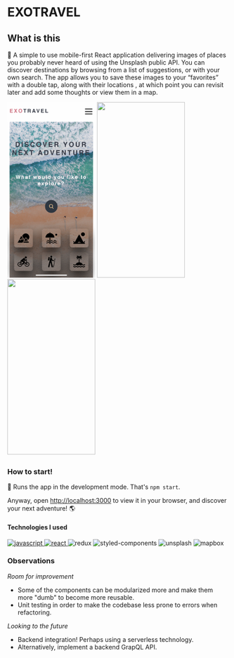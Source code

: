 # EXOTRAVEL

## What is this

🍳 A simple to use mobile-first React application delivering images of places you probably never heard of using the Unsplash public API. You can discover destinations by browsing from a list of suggestions, or with your own search. The app allows you to save these images to your “favorites” with a double tap, along with their locations , at which point you can revisit later and add some thoughts or view them in a map.

<div style="overflow: hidden; display: inline-block;">
<img src="./assets/home.jpeg" width="200" height="400" />
<img src="./assets/gif-1.gif" width="200" height="400" />
<img src="./assets/gif-2.gif" width="200" height="400" />
</div>

### How to start!

🚀 Runs the app in the development mode. That's `npm start`.

Anyway, open [http://localhost:3000](http://localhost:3000) to view it in your browser, and discover your next adventure! 🌎

#### Technologies I used

<p align="left"> 
   <a href="https://developer.mozilla.org/en-US/docs/Web/JavaScript" target="_blank"> <img src="https://devicons.github.io/devicon/devicon.git/icons/javascript/javascript-original.svg" alt="javascript" width="40" height="40"/> </a> 
  <a href="https://reactjs.org/" target="_blank"> <img src="https://devicons.github.io/devicon/devicon.git/icons/react/react-original-wordmark.svg" alt="react" width="40" height="40"/> </a> 
  <a target="_blank"> <img src="https://i1.wp.com/everyday.codes/wp-content/uploads/2020/01/0-U2DmhXYumRyXH6X1.png?resize=2048%2C1851&ssl=1" alt="redux" width="40" height="40"/> </a> 
   <a target="_blank"> <img src="https://styled-components.com/atom.png" alt="styled-components" width="40" height="40"/> </a>
   <a target="_blank"> <img src="https://res-3.cloudinary.com/crunchbase-production/image/upload/c_lpad,h_256,w_256,f_auto,q_auto:eco/tbvbvipimh2camf5nb2q" alt="unsplash" width="40" height="40"/> </a> 
   <a target="_blank"> <img src="https://seeklogo.com/images/M/mapbox-logo-D6FDDD219C-seeklogo.com.png" alt="mapbox" width="40" height="40"/> </a> 
</p>

### Observations

 _Room for improvement_

- Some of the components can be modularized more and make them more "dumb" to become more reusable.
- Unit testing in order to make the codebase less prone to errors when refactoring.

 _Looking to the future_

- Backend integration! Perhaps using a serverless technology.
- Alternatively, implement a backend GrapQL API.


